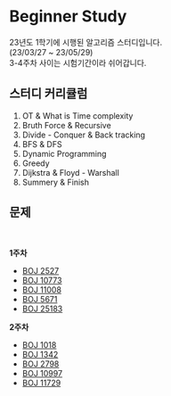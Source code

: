# Beginner Study

23년도 1학기에 시행된 알고리즘 스터디입니다. <br/>
(23/03/27 ~ 23/05/29) <br/>
3-4주차 사이는 시험기간이라 쉬어갑니다.


## 스터디 커리큘럼

1. OT & What is Time complexity
2. Bruth Force & Recursive
3. Divide - Conquer & Back tracking
4. BFS & DFS
5. Dynamic Programming
6. Greedy
7. Dijkstra & Floyd - Warshall
8. Summery & Finish


## 문제
<br>

**1주차** <br>

- [BOJ 2527](https://www.acmicpc.net/problem/2527)
- [BOJ 10773](https://www.acmicpc.net/problem/10773)
- [BOJ 11008](https://www.acmicpc.net/problem/11008)
- [BOJ 5671](https://www.acmicpc.net/problem/5671)
- [BOJ 25183](https://www.acmicpc.net/problem/25183)

**2주차** <br>

- [BOJ 1018](https://www.acmicpc.net/problem/1018)
- [BOJ 1342](https://www.acmicpc.net/problem/1342)
- [BOJ 2798](https://www.acmicpc.net/problem/2798)
- [BOJ 10997](https://www.acmicpc.net/problem/10997)
- [BOJ 11729](https://www.acmicpc.net/problem/11729)